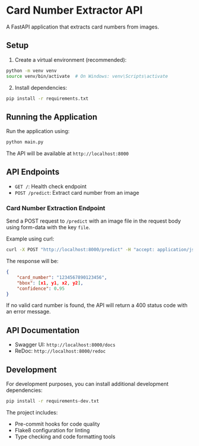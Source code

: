 # Card Number Extractor API

A FastAPI application that extracts card numbers from images.

## Setup

1. Create a virtual environment (recommended):
```bash
python -m venv venv
source venv/bin/activate  # On Windows: venv\Scripts\activate
```

2. Install dependencies:
```bash
pip install -r requirements.txt
```

## Running the Application

Run the application using:
```bash
python main.py
```

The API will be available at `http://localhost:8000`

## API Endpoints

- `GET /`: Health check endpoint
- `POST /predict`: Extract card number from an image

### Card Number Extraction Endpoint

Send a POST request to `/predict` with an image file in the request body using form-data with the key `file`.

Example using curl:
```bash
curl -X POST "http://localhost:8000/predict" -H "accept: application/json" -H "Content-Type: multipart/form-data" -F "file=@path/to/your/image.jpg"
```

The response will be:
```json
{
    "card_number": "1234567890123456",
    "bbox": [x1, y1, x2, y2],
    "confidence": 0.95
}
```

If no valid card number is found, the API will return a 400 status code with an error message.

## API Documentation

- Swagger UI: `http://localhost:8000/docs`
- ReDoc: `http://localhost:8000/redoc`

## Development

For development purposes, you can install additional development dependencies:
```bash
pip install -r requirements-dev.txt
```

The project includes:
- Pre-commit hooks for code quality
- Flake8 configuration for linting
- Type checking and code formatting tools